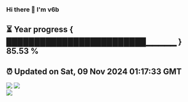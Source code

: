 ### Hi there 👋  I'm v6b  
⏳ Year progress { █████████████████████████▁▁▁▁▁ } 85.53 %
---
⏰ Updated on Sat, 09 Nov 2024 01:17:33 GMT
---
![](https://github-readme-stats.vercel.app/api?username=v6b&bg_color=30,e96443,904e95&title_color=fff&text_color=fff&layout=compact)
![](https://github-readme-stats.vercel.app/api/top-langs/?username=v6b&layout=compact&bg_color=30,e96443,904e95&title_color=fff&text_color=fff)  
![](https://gcore.jsdelivr.net/gh/v6b/v6b@main/assets/github-contribution-grid-snake.svg)

